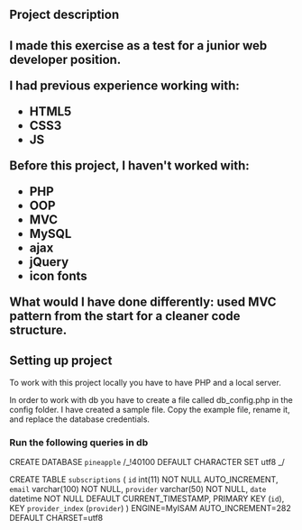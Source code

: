 <h2>Project description<h2>
<p>I made this exercise as a test for a junior web developer position.</p>
<p>I had previous experience working with:</p>
  <ul>
    <li>HTML5</li>
    <li>CSS3</li>
    <li>JS</li>
  </ul>

<p>Before this project, I haven't worked with:</p>
  <ul>
    <li>PHP</li>
    <li>OOP</li>
    <li>MVC</li>
    <li>MySQL</li>
    <li>ajax</li>
    <li>jQuery</li>
    <li>icon fonts</li>
  </ul>

<p>What would I have done differently: used MVC pattern from the start for a cleaner code structure.
</p>

<h2>Setting up project</h2>

<p>To work with this project locally you have to have PHP and a local server.</p>
<p>In order to work with db you have to create a file called db_config.php in the config folder. I have created a sample file. Copy the example file, rename it, and replace the database credentials.</p>

<h3>Run the following queries in db</h3>

CREATE DATABASE `pineapple` /_!40100 DEFAULT CHARACTER SET utf8 _/

CREATE TABLE `subscriptions` (
`id` int(11) NOT NULL AUTO_INCREMENT,
`email` varchar(100) NOT NULL,
`provider` varchar(50) NOT NULL,
`date` datetime NOT NULL DEFAULT CURRENT_TIMESTAMP,
PRIMARY KEY (`id`),
KEY `provider_index` (`provider`)
) ENGINE=MyISAM AUTO_INCREMENT=282 DEFAULT CHARSET=utf8
